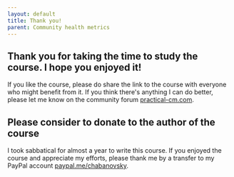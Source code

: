 ```yaml
---
layout: default
title: Thank you!
parent: Community health metrics
---
```


## Thank you for taking the time to study the course. I hope you enjoyed it!

If you like the course, please do share the link to the course with everyone who might benefit from it. If you think there's anything I can do better, please let me know on the community forum [practical-cm.com](https://practical-cm.com/).

## Please consider to donate to the author of the course

I took sabbatical for almost a year to write this course. If you enjoyed the course and appreciate my efforts, please thank me by a transfer to my PayPal account [paypal.me/chabanovsky](https://paypal.me/chabanovsky).